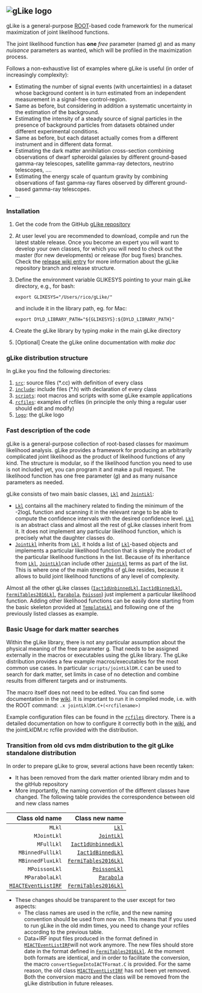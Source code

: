 ![gLike logo](https://github.com/javierrico/gLike/raw/master/logo/gLike_logo_small.png "gLike logo")
------------------------------------------------------------------------------------------------

gLike is a general-purpose [ROOT](root.cern.ch)-based code framework for the numerical maximization of joint likelihood functions.

The joint likelihood function has **one** *free* parameter (named _g_) and as many *nuisance* parameters as wanted, which will be profiled in the  maximization process. 

Follows a non-exhaustive list of examples where gLike is useful (in order of increasingly complexity):

 - Estimating the number of signal events (with uncertainties) in a dataset whose background content is in turn estimated from an independent measurement in a signal-free control-region.
 - Same as before, but considering in addition a systematic uncertainty in the estimation of the background. 
 - Estimating the intensity of a steady source of signal particles in the presence of background particles from datasets obtained under different experimental conditions.
 - Same as before, but each dataset actually comes from a different instrument and in different data format.
 - Estimating the dark matter annihilation cross-section combining observations of dwarf spheroidal galaxies by different ground-based gamma-ray telescopes, satellite gamma-ray detectors, neutrino telescopes, ....
 - Estimating the energy scale of quantum gravity by combining observations of fast gamma-ray flares observed by different ground-based gamma-ray telescopes.
 - ...
 
### Installation
1. Get the code from the GitHub [gLike repository](https://github.com/javierrico/gLike)
2. At user level you are recommended to download, compile and run the latest stable release. Once you become an expert you will want to develop your own classes, for which you will need to check out the master (for new developments) or release (for bug fixes) branches. Check the [release wiki entry](https://github.com/javierrico/gLike/wiki/Branch-releases-log) for more information about the gLike repository branch and release structure.
3. Define the environment variable GLIKESYS pointing to your main gLike directory, e.g., for bash:

    `export GLIKESYS="/Users/rico/gLike/"`

    and include it in the library path, eg. for Mac:

      `export DYLD_LIBRARY_PATH="${GLIKESYS}:${DYLD_LIBRARY_PATH}"`
4. Create the gLike library by typing _make_ in the main gLike directory
5. [Optional] Create the gLike online documentation with _make doc_

### gLike distribution structure
In gLike you find the following directories:
1. [`src`](https://github.com/javierrico/gLike/tree/master/src): source files (*.cc) with definition of every class
2. [`include`](https://github.com/javierrico/gLike/tree/master/include): include files (*.h) with declaration of every class 
3. [`scripts`](https://github.com/javierrico/gLike/tree/master/scripts): root macros and scripts with some gLike example applications
4. [`rcfiles`](https://github.com/javierrico/gLike/tree/master/rcfiles): examples of rcfiles (in principle the only thing a regular user should edit and modify)
5. [`logo`](https://github.com/javierrico/gLike/tree/master/logo): the gLike logo

### Fast description of the code
 gLike is a general-purpose collection of root-based classes for maximum likelihood analysis. gLike provides a framework for producing an arbitrarily complicated joint likelihood as the product of likelihood functions of any kind. The structure is modular, so if the likelihood function you need to use is not included yet, you can program it and make a pull request. The likelihood function has one free parameter (_g_) and as many nuisance parameters as needed.
 
gLike consists of two main basic classes, [`Lkl`](https://github.com/javierrico/gLike/blob/master/include/Lkl.h)
      and [`JointLkl`](https://github.com/javierrico/gLike/blob/master/include/JointLkl.h):
-  [`Lkl`](https://github.com/javierrico/gLike/blob/master/include/Lkl.h) contains all the machinery related to finding the minimum of the -2logL function and scanning it in the relevant range to be able to compute the confidence intervals with the desired confidence level. [`Lkl`](https://github.com/javierrico/gLike/blob/master/include/Lkl.h) is an abstract class and almost all the rest of gLike classes inherit from it. It does not implement any particular likelihood function, which is precisely what the daughter classes do.
- [`JointLkl`](https://github.com/javierrico/gLike/blob/master/include/JointLkl.h) inherits from [`Lkl`](https://github.com/javierrico/gLike/blob/master/include/Lkl.h), it holds a list of [`Lkl`](https://github.com/javierrico/gLike/blob/master/include/Lkl.h)-based objects and implements a particular likelihood function that is simply the product of the particular likelihood functions in the list. Because of its inheritance from [`Lkl`](https://github.com/javierrico/gLike/blob/master/include/Lkl.h), [`JointLkl`](https://github.com/javierrico/gLike/blob/master/include/JointLkl.h)can include other [`JointLkl`](https://github.com/javierrico/gLike/blob/master/include/JointLkl.h) terms as part of the list. This is where one of the main strengths of gLike resides, because it allows to build joint likelihood functions of any level of complexity. 
 
 Almost all the other gLike classes ([`Iact1dUnbinnedLkl`](https://github.com/javierrico/gLike/blob/master/include/Iact1dUnbinnedLkl.h),[`Iact1dBinnedLkl`](https://github.com/javierrico/gLike/blob/master/include/Iact1dBinnedLkl.h), [`FermiTables2016Lkl`](https://github.com/javierrico/gLike/blob/master/include/FermiTables2016Lkl.h),  [`Parabola`](https://github.com/javierrico/gLike/blob/master/include/Parabola.h), [`Poisson`](https://github.com/javierrico/gLike/blob/master/include/PoissonLkl.h)) just implement a particular likelihood function. Adding other likelihood functions can be easily done starting from the basic skeleton provided at [`TemplateLkl`](https://github.com/javierrico/gLike/blob/master/include/TemplateLkl.h) and following one of the previously listed classes as example.

### Basic Usage for dark matter searches
Within the gLike library, there is not any particular assumption about the physical meaning of the free parameter g. That needs to be assigned externally in the macros or executables using the gLike library.
The gLike distribution provides a few example macros/executables for the most common use cases. In particular `scripts/jointLklDM.C` can be used to search for dark matter, set limits in case of no detection and combine results from different targets and or instruments. 

The macro itself does not need to be edited. You can find some documentation in the [wiki](https://github.com/javierrico/gLike/wiki/jointLklDM.C). It is important to run it in compiled mode, i.e. with the ROOT command:
 `.x jointLklDM.C+(<rcfilename>)`

Example configuration files can be found in the [`rcfiles`](https://github.com/javierrico/gLike/tree/master/rcfiles) directory. There is a detailed documentation on how to configure it correctly both in the [wiki](https://github.com/javierrico/gLike/wiki/rc-files-for-jointLklDM.C), and the jointLklDM.rc rcfile provided with the distribution. 


### Transition from old cvs mdm distribution to the git gLike standalone distribution

In order to prepare gLike to grow, several actions have been recently taken:
- It has been removed from the dark matter oriented library mdm and to the gitHub repository
- More importantly, the naming convention of the different classes have changed. The following table provides the correspondence between old and new class names

<center>

 |Class old name| Class new name|
  |----:|-----:|
  |`MLkl`  | [`Lkl`](https://github.com/javierrico/gLike/blob/master/include/Lkl.h) |
  |`MJointLkl`  | [`JointLkl`](https://github.com/javierrico/gLike/blob/master/include/JointLkl.h) |
  |`MFullLkl`  | [`Iact1dUnbinnedLkl`](https://github.com/javierrico/gLike/blob/master/include/Iact1dUnbinnedLkl.h) |
  |`MBinnedFullLkl`  | [`Iact1dBinnedLkl`](https://github.com/javierrico/gLike/blob/master/include/Iact1dBinnedLkl.h) |
  |`MBinnedFluxLkl`  | [`FermiTables2016Lkl`](https://github.com/javierrico/gLike/blob/master/include/FermiTables2016Lkl.h) |
  |`MPoissonLkl`  | [`PoissonLkl`](https://github.com/javierrico/gLike/blob/master/include/PoissonLkl.h) |
  |`MParabolaLkl`  | [`Parabola`](https://github.com/javierrico/gLike/blob/master/include/Parabola.h) |
  |[`MIACTEventListIRF`](https://github.com/javierrico/gLike/blob/master/include/MIACTEventListIRF.h)|[`FermiTables2016Lkl`](https://github.com/javierrico/gLike/blob/master/include/IactEventListIrf.h)| 

</center>

- These changes should be transparent to the user except for two aspects:
	- The class names are used in the rcfile, and the new naming convention should be used from now on. This means that if you used to run gLike in the old mdm times, you need to change your rcfiles according to the previous table.
	- Data+IRF input files produced in the format defined in [`MIACTEventListIRF`](https://github.com/javierrico/gLike/blob/master/include/MIACTEventListIRF.h)will not work anymore. The new files should store date in the format defined in [`FermiTables2016Lkl`](https://github.com/javierrico/gLike/blob/master/include/IactEventListIrf.h). At the moment both formats are identical, and in order to facilitate the conversion, the macro `convertSegueIntoIACTFormat.C` is provided. For the same reason, the old class [`MIACTEventListIRF`](https://github.com/javierrico/gLike/blob/master/include/MIACTEventListIRF.h) has not been yet removed. Both the conversion macro and the class will be removed from the gLike distribution in future releases.
